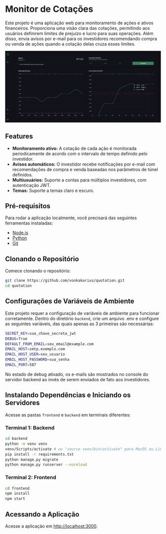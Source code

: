 # Monitor de Cotações

Este projeto é uma aplicação web para monitoramento de ações e ativos financeiros. Proporciona uma visão clara das cotações, permitindo aos usuários definirem limites de prejuízo e lucro para suas operações. Além disso, envia avisos por e-mail para os investidores recomendando compra ou venda de ações quando a cotação delas cruza esses limites.

![Dashboard de acompanhamento](screenshots/dashboard.png)

## Features

- **Monitoramento ativo:** A cotação de cada ação é monitorada periodicamente de acordo com o intervalo de tempo definido pelo investidor.
- **Avisos automáticos:** O investidor recebe notificações por e-mail com recomendações de compra e venda baseadas nos parâmetros de túnel definidos.
- **Multiusuários:** Suporte a contas para múltiplos investidores, com autenticação JWT.
- **Temas:** Suporte a temas claro e escuro.

## Pré-requisitos

Para rodar a aplicação localmente, você precisará das seguintes ferramentas instaladas:

- [Node.js](https://nodejs.org)
- [Python](https://www.python.org)
- [Git](https://git-scm.com)

## Clonando o Repositório

Comece clonando o repositório:

```bash
git clone https://github.com/vonkakarius/quotation.git
cd quotation
```

## Configurações de Variáveis de Ambiente

Este projeto requer a configuração de variáveis de ambiente para funcionar corretamente. Dentro do diretório `backend`, crie um arquivo .env e configure as seguintes variáveis, das quais apenas as 3 primeiras são necessárias:

```bash
SECRET_KEY=sua_chave_secreta_jwt
DEBUG=True
DEFAULT_FROM_EMAIL=seu_email@example.com
EMAIL_HOST=smtp.exemplo.com
EMAIL_HOST_USER=seu_usuario
EMAIL_HOST_PASSWORD=sua_senha
EMAIL_PORT=587
```

No estado de debug ativado, os e-mails são mostrados no console do servidor backend ao invés de serem enviados de fato aos investidores.

## Instalando Dependências e Iniciando os Servidores

Acesse as pastas `frontend` e `backend` em terminais diferentes:

### Terminal 1: Backend

```bash
cd backend
python -m venv venv
venv/Scripts/activate # ou "source venv/bin/activate" para MacOS ou Linux
pip install -r requirements.txt
python manage.py migrate
python manage.py runserver --noreload
```

### Terminal 2: Frontend

```bash
cd frontend
npm install
npm start
```

## Acessando a Aplicação

Acesse a aplicação em [http://localhost:3000](http://localhost:3000).